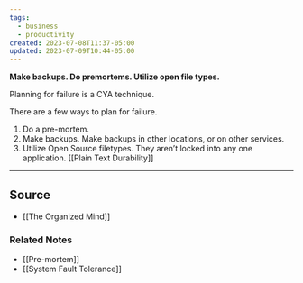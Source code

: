 ```yaml
---
tags:
  - business
  - productivity
created: 2023-07-08T11:37-05:00
updated: 2023-07-09T10:44-05:00
---
```

**Make backups. Do premortems. Utilize open file types.**

Planning for failure is a CYA technique.

There are a few ways to plan for failure.

1. Do a pre-mortem.
2. Make backups. Make backups in other locations, or on other services.
3. Utilize Open Source filetypes. They aren’t locked into any one application. [[Plain Text Durability]] 

---

## Source
- [[The Organized Mind]]

### Related Notes
- [[Pre-mortem]] 
- [[System Fault Tolerance]]